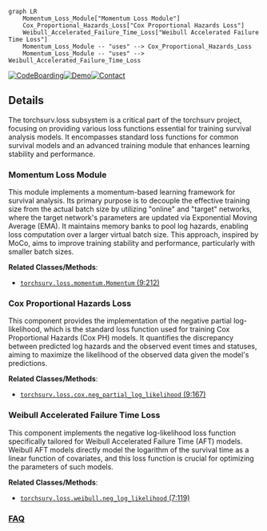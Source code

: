 ```mermaid
graph LR
    Momentum_Loss_Module["Momentum Loss Module"]
    Cox_Proportional_Hazards_Loss["Cox Proportional Hazards Loss"]
    Weibull_Accelerated_Failure_Time_Loss["Weibull Accelerated Failure Time Loss"]
    Momentum_Loss_Module -- "uses" --> Cox_Proportional_Hazards_Loss
    Momentum_Loss_Module -- "uses" --> Weibull_Accelerated_Failure_Time_Loss
```

[![CodeBoarding](https://img.shields.io/badge/Generated%20by-CodeBoarding-9cf?style=flat-square)](https://github.com/CodeBoarding/CodeBoarding)[![Demo](https://img.shields.io/badge/Try%20our-Demo-blue?style=flat-square)](https://www.codeboarding.org/demo)[![Contact](https://img.shields.io/badge/Contact%20us%20-%20contact@codeboarding.org-lightgrey?style=flat-square)](mailto:contact@codeboarding.org)

## Details

The torchsurv.loss subsystem is a critical part of the torchsurv project, focusing on providing various loss functions essential for training survival analysis models. It encompasses standard loss functions for common survival models and an advanced training module that enhances learning stability and performance.

### Momentum Loss Module
This module implements a momentum-based learning framework for survival analysis. Its primary purpose is to decouple the effective training size from the actual batch size by utilizing "online" and "target" networks, where the target network's parameters are updated via Exponential Moving Average (EMA). It maintains memory banks to pool log hazards, enabling loss computation over a larger virtual batch size. This approach, inspired by MoCo, aims to improve training stability and performance, particularly with smaller batch sizes.


**Related Classes/Methods**:

- <a href="https://github.com/Novartis/torchsurv/src/torchsurv/loss/momentum.py#L9-L212" target="_blank" rel="noopener noreferrer">`torchsurv.loss.momentum.Momentum` (9:212)</a>


### Cox Proportional Hazards Loss
This component provides the implementation of the negative partial log-likelihood, which is the standard loss function used for training Cox Proportional Hazards (Cox PH) models. It quantifies the discrepancy between predicted log hazards and the observed event times and statuses, aiming to maximize the likelihood of the observed data given the model's predictions.


**Related Classes/Methods**:

- <a href="https://github.com/Novartis/torchsurv/src/torchsurv/loss/cox.py#L9-L167" target="_blank" rel="noopener noreferrer">`torchsurv.loss.cox.neg_partial_log_likelihood` (9:167)</a>


### Weibull Accelerated Failure Time Loss
This component implements the negative log-likelihood loss function specifically tailored for Weibull Accelerated Failure Time (AFT) models. Weibull AFT models directly model the logarithm of the survival time as a linear function of covariates, and this loss function is crucial for optimizing the parameters of such models.


**Related Classes/Methods**:

- <a href="https://github.com/Novartis/torchsurv/src/torchsurv/loss/weibull.py#L7-L119" target="_blank" rel="noopener noreferrer">`torchsurv.loss.weibull.neg_log_likelihood` (7:119)</a>




### [FAQ](https://github.com/CodeBoarding/GeneratedOnBoardings/tree/main?tab=readme-ov-file#faq)